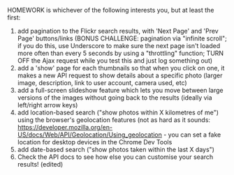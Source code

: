 HOMEWORK is whichever of the following interests you, but at least the first:
1. add pagination to the Flickr search results, with 'Next Page' and 'Prev Page' buttons/links (BONUS CHALLENGE: pagination via "infinite scroll"; if you do this, use Underscore to make sure the next page isn't loaded more often than every 5 seconds by using a "throttling" function; TURN OFF the Ajax request while you test this and just log something out)
2. add a 'show' page for each thumbnails so that when you click on one, it makes a new API request to show details about a specific photo (larger image, description, link to user account, camera used, etc)
3. add a full-screen slideshow feature which lets you move between large versions of the images without going back to the results (ideally via left/right arrow keys)
4. add location-based search ("show photos within X kilometres of me") using the browser's geolocation features (not as hard as it sounds: https://developer.mozilla.org/en-US/docs/Web/API/Geolocation/Using_geolocation - you can set a fake location for desktop devices in the Chrome Dev Tools
5. add date-based search ("show photos taken within the last X days")
6. Check the API docs to see how else you can customise your search results! (edited) 
